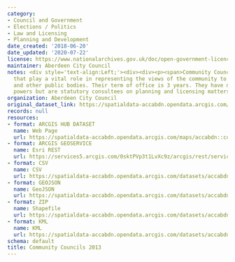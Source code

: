 ```yaml
---
category:
- Council and Government
- Elections / Politics
- Law and Licensing
- Planning and Development
date_created: '2018-06-20'
date_updated: '2020-07-22'
license: https://www.nationalarchives.gov.uk/doc/open-government-licence/version/3/
maintainer: Aberdeen City Council
notes: <div style='text-align:Left;'><div><div><p><span>Community Councils are bodies
  that play a vital role in representing the views of the community to local authorities
  and other public bodies. Their term of office is 3 years. They have no executive
  powers but are statutory consultees on planning and licensing matters.</span></p></div></div></div>
organization: Aberdeen City Council
original_dataset_link: https://spatialdata-accabdn.opendata.arcgis.com/maps/accabdn::community-councils-2013
records: null
resources:
- format: ARCGIS HUB DATASET
  name: Web Page
  url: https://spatialdata-accabdn.opendata.arcgis.com/maps/accabdn::community-councils-2013
- format: ARCGIS GEOSERVICE
  name: Esri REST
  url: https://services5.arcgis.com/0sktPVp3t1LvXc9z/arcgis/rest/services/Community_Councils_2013/FeatureServer/0
- format: CSV
  name: CSV
  url: https://spatialdata-accabdn.opendata.arcgis.com/datasets/accabdn::community-councils-2013.csv?where=1=1&outSR=%7B%22latestWkid%22%3A27700%2C%22wkid%22%3A27700%7D
- format: GEOJSON
  name: GeoJSON
  url: https://spatialdata-accabdn.opendata.arcgis.com/datasets/accabdn::community-councils-2013.geojson?where=1=1&outSR=%7B%22latestWkid%22%3A27700%2C%22wkid%22%3A27700%7D
- format: ZIP
  name: Shapefile
  url: https://spatialdata-accabdn.opendata.arcgis.com/datasets/accabdn::community-councils-2013.zip?where=1=1&outSR=%7B%22latestWkid%22%3A27700%2C%22wkid%22%3A27700%7D
- format: KML
  name: KML
  url: https://spatialdata-accabdn.opendata.arcgis.com/datasets/accabdn::community-councils-2013.kml?where=1=1&outSR=%7B%22latestWkid%22%3A27700%2C%22wkid%22%3A27700%7D
schema: default
title: Community Councils 2013
---
```

